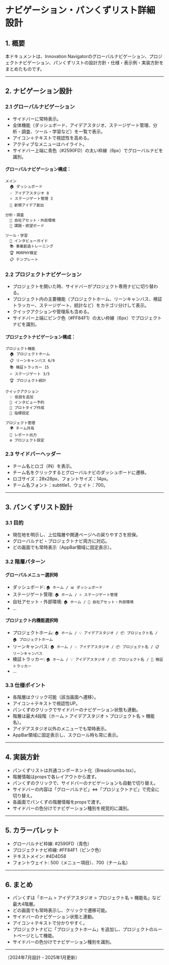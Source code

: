 # ナビゲーション・パンくずリスト詳細設計

## 1. 概要
本ドキュメントは、Innovation Navigatorのグローバルナビゲーション、プロジェクトナビゲーション、パンくずリストの設計方針・仕様・表示例・実装方針をまとめたものです。

---

## 2. ナビゲーション設計

### 2.1 グローバルナビゲーション
- サイドバーに常時表示。
- 全体機能（ダッシュボード、アイデアスタジオ、ステージゲート管理、分析・調査、ツール・学習など）を一覧で表示。
- アイコン＋テキストで視認性を高める。
- アクティブなメニューはハイライト。
- サイドバー上端に青色（#2590FD）の太い枠線（6px）でグローバルナビを識別。

#### グローバルナビゲーション構成：
```
メイン
  🏠 ダッシュボード
  💡 アイデアスタジオ 8
  ⭐ ステージゲート管理 3
  🚀 新規アイデア創出

分析・調査
  🏢 自社アセット・外部環境
  🎯 課題・欲望ボード

ツール・学習
  🎤 インタビューガイド
  📚 事業創造トレーニング
  🏆 MORPHY検定
  📋 テンプレート
```

### 2.2 プロジェクトナビゲーション
- プロジェクトを開いた時、サイドバーがプロジェクト専用ナビに切り替わる。
- プロジェクト内の主要機能（プロジェクトホーム、リーンキャンバス、検証トラッカー、ステージゲート、統計など）をカテゴリ分けして表示。
- クイックアクションや管理系も含める。
- サイドバー上端にピンク色（#FF84F1）の太い枠線（6px）でプロジェクトナビを識別。

#### プロジェクトナビゲーション構成：
```
プロジェクト機能
  🏠 プロジェクトホーム
  📋 リーンキャンバス 6/9
  📚 検証トラッカー 15
  ⭐ ステージゲート 3/5
  🏆 プロジェクト統計

クイックアクション
  💡 仮説を追加
  🎤 インタビュー予約
  🚀 プロトタイプ作成
  🏢 指標設定

プロジェクト管理
  🌍 チーム共有
  🎯 レポート出力
  ⚙️ プロジェクト設定
```

### 2.3 サイドバーヘッダー
- チーム名とロゴ（IN）を表示。
- チーム名をクリックするとグローバルナビのダッシュボードに遷移。
- ロゴサイズ：28x28px、フォントサイズ：14px。
- チーム名フォント：subtitle1、ウェイト：700。

---

## 3. パンくずリスト設計

### 3.1 目的
- 現在地を明示し、上位階層や関連ページへの戻りやすさを担保。
- グローバルナビ・プロジェクトナビ両方に対応。
- どの画面でも常時表示（AppBar領域に固定表示）。

### 3.2 階層パターン

#### グローバルメニュー選択時
- ダッシュボード: `🏠 ホーム / 📊 ダッシュボード`
- ステージゲート管理: `🏠 ホーム / ⭐ ステージゲート管理`
- 自社アセット・外部環境: `🏠 ホーム / 🏢 自社アセット・外部環境`
- ...

#### プロジェクト内機能選択時
- プロジェクトホーム: `🏠 ホーム / 💡 アイデアスタジオ / 📦 プロジェクト名 / 🏠 プロジェクトホーム`
- リーンキャンバス: `🏠 ホーム / 💡 アイデアスタジオ / 📦 プロジェクト名 / 📋 リーンキャンバス`
- 検証トラッカー: `🏠 ホーム / 💡 アイデアスタジオ / 📦 プロジェクト名 / 🔬 検証トラッカー`
- ...

### 3.3 仕様ポイント
- 各階層はクリック可能（該当画面へ遷移）。
- アイコン＋テキストで視認性UP。
- パンくずのクリックでサイドバーのナビゲーション状態も連動。
- 階層は最大4段階（ホーム > アイデアスタジオ > プロジェクト名 > 機能名）。
- アイデアスタジオ以外のメニューでも常時表示。
- AppBar領域に固定表示し、スクロール時も常に表示。

---

## 4. 実装方針

- パンくずリストは共通コンポーネント化（Breadcrumbs.tsx）。
- 階層情報はpropsで各レイアウトから渡す。
- パンくずのクリックで、サイドバーのナビゲーションも自動で切り替え。
- サイドバーの内容は「グローバルナビ」⇔「プロジェクトナビ」で完全に切り替え。
- 各画面でパンくずの階層情報をpropsで渡す。
- サイドバーの色分けでナビゲーション種別を視覚的に識別。

---

## 5. カラーパレット
- グローバルナビ枠線: #2590FD（青色）
- プロジェクトナビ枠線: #FF84F1（ピンク色）
- テキストメイン: #4D4D58
- フォントウェイト: 500（メニュー項目）、700（チーム名）

---

## 6. まとめ
- パンくずは「ホーム > アイデアスタジオ > プロジェクト名 > 機能名」など最大4階層。
- どの画面でも常時表示し、クリックで遷移可能。
- サイドバーのナビゲーション状態と連動。
- アイコン＋テキストで分かりやすく。
- プロジェクトナビに「プロジェクトホーム」を追加し、プロジェクトのルートページとして機能。
- サイドバーの色分けでナビゲーション種別を識別。

---

（2024年7月設計・2025年1月更新） 